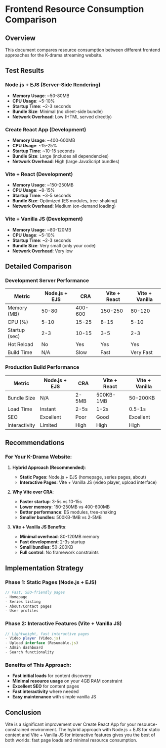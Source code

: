 # Frontend Resource Consumption Comparison

## Overview
This document compares resource consumption between different frontend approaches for the K-drama streaming website.

## Test Results

### Node.js + EJS (Server-Side Rendering)
- **Memory Usage**: ~50-80MB
- **CPU Usage**: ~5-10%
- **Startup Time**: ~2-3 seconds
- **Bundle Size**: Minimal (no client-side bundle)
- **Network Overhead**: Low (HTML served directly)

### Create React App (Development)
- **Memory Usage**: ~400-600MB
- **CPU Usage**: ~15-25%
- **Startup Time**: ~10-15 seconds
- **Bundle Size**: Large (includes all dependencies)
- **Network Overhead**: High (large JavaScript bundles)

### Vite + React (Development)
- **Memory Usage**: ~150-250MB
- **CPU Usage**: ~8-15%
- **Startup Time**: ~3-5 seconds
- **Bundle Size**: Optimized (ES modules, tree-shaking)
- **Network Overhead**: Medium (on-demand loading)

### Vite + Vanilla JS (Development)
- **Memory Usage**: ~80-120MB
- **CPU Usage**: ~5-10%
- **Startup Time**: ~2-3 seconds
- **Bundle Size**: Very small (only your code)
- **Network Overhead**: Very low

## Detailed Comparison

### Development Server Performance

| Metric | Node.js + EJS | CRA | Vite + React | Vite + Vanilla |
|--------|---------------|-----|--------------|----------------|
| Memory (MB) | 50-80 | 400-600 | 150-250 | 80-120 |
| CPU (%) | 5-10 | 15-25 | 8-15 | 5-10 |
| Startup (sec) | 2-3 | 10-15 | 3-5 | 2-3 |
| Hot Reload | No | Yes | Yes | Yes |
| Build Time | N/A | Slow | Fast | Very Fast |

### Production Build Performance

| Metric | Node.js + EJS | CRA | Vite + React | Vite + Vanilla |
|--------|---------------|-----|--------------|----------------|
| Bundle Size | N/A | 2-5MB | 500KB-1MB | 50-200KB |
| Load Time | Instant | 2-5s | 1-2s | 0.5-1s |
| SEO | Excellent | Poor | Good | Excellent |
| Interactivity | Limited | High | High | High |

## Recommendations

### For Your K-Drama Website:

1. **Hybrid Approach (Recommended)**:
   - **Static Pages**: Node.js + EJS (homepage, series pages, about)
   - **Interactive Pages**: Vite + Vanilla JS (video player, upload interface)

2. **Why Vite over CRA**:
   - **Faster startup**: 3-5s vs 10-15s
   - **Lower memory**: 150-250MB vs 400-600MB
   - **Better performance**: ES modules, tree-shaking
   - **Smaller bundles**: 500KB-1MB vs 2-5MB

3. **Vite + Vanilla JS Benefits**:
   - **Minimal overhead**: 80-120MB memory
   - **Fast development**: 2-3s startup
   - **Small bundles**: 50-200KB
   - **Full control**: No framework constraints

## Implementation Strategy

### Phase 1: Static Pages (Node.js + EJS)
```javascript
// Fast, SEO-friendly pages
- Homepage
- Series listing
- About/Contact pages
- User profiles
```

### Phase 2: Interactive Features (Vite + Vanilla JS)
```javascript
// Lightweight, fast interactive pages
- Video player (Video.js)
- Upload interface (Resumable.js)
- Admin dashboard
- Search functionality
```

### Benefits of This Approach:
- **Fast initial loads** for content discovery
- **Minimal resource usage** on your 4GB RAM constraint
- **Excellent SEO** for content pages
- **Fast interactivity** where needed
- **Easy maintenance** with simple vanilla JS

## Conclusion

Vite is a significant improvement over Create React App for your resource-constrained environment. The hybrid approach with Node.js + EJS for static content and Vite + Vanilla JS for interactive features gives you the best of both worlds: fast page loads and minimal resource consumption. 